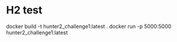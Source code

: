 # H2 test

docker build -t hunter2_challenge1:latest .
docker run -p 5000:5000 hunter2_challenge1:latest